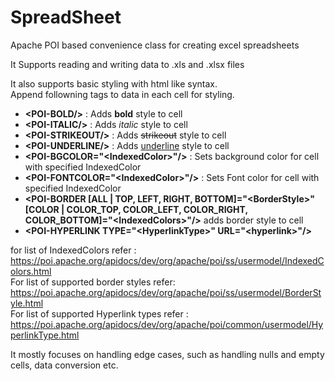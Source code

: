# SpreadSheet
Apache POI based convenience class for creating excel spreadsheets

It Supports reading and writing data to .xls and .xlsx files

It also supports basic styling with html like syntax.</br>
Append followning tags to data in each cell for styling.</br>
<ul>
  <li><B>&lt;POI-BOLD/&gt;</B> : Adds <b>bold</b> style to cell</li>
  <li><B>&lt;POI-ITALIC/&gt;</B> : Adds <i>italic</i> style to cell</li>
  <li><B>&lt;POI-STRIKEOUT/&gt;</B> : Adds <del>strikeout</del> style to cell</li>
  <li><B>&lt;POI-UNDERLINE/&gt;</B> : Adds <ins>underline</ins> style to cell</li>
  <li><B>&lt;POI-BGCOLOR="&lt;IndexedColor&gt;"/&gt;</B> : Sets background color for cell with specified IndexedColor</li>
  <li><B>&lt;POI-FONTCOLOR="&lt;IndexedColor&gt;"/&gt;</B> : Sets Font color for cell with specified IndexedColor</li>
  <li><b>&lt;POI-BORDER [ALL | TOP, LEFT, RIGHT, BOTTOM]="&lt;BorderStyle&gt;" [COLOR | COLOR_TOP, COLOR_LEFT, COLOR_RIGHT, COLOR_BOTTOM]="&lt;IndexedColors&gt;"/&gt;</b> adds border style to cell</li>
  <li><b>&lt;POI-HYPERLINK TYPE="&lt;HyperlinkType&gt;" URL="&lt;hyperlink&gt;"/&gt;</b></li>
</ul>

for list of IndexedColors refer : https://poi.apache.org/apidocs/dev/org/apache/poi/ss/usermodel/IndexedColors.html
</br>
For list of supported border styles refer: https://poi.apache.org/apidocs/dev/org/apache/poi/ss/usermodel/BorderStyle.html
</br>
For list of supported Hyperlink types refer : https://poi.apache.org/apidocs/dev/org/apache/poi/common/usermodel/HyperlinkType.html




It mostly focuses on handling edge cases, such as handling nulls and empty cells, data conversion etc.
